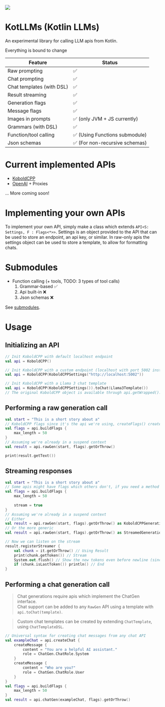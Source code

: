 [![](https://www.jitpack.io/v/Mylo-Softworks/KotLLMs.svg)](https://www.jitpack.io/#Mylo-Softworks/KotLLMs)

# KotLLMs (Kotlin LLMs)
An experimental library for calling LLM apis from Kotlin.

Everything is bound to change

| Feature                   | Status                        |
|---------------------------|-------------------------------|
| Raw prompting             | ✅                             |
| Chat prompting            | ✅                             |
| Chat templates (with DSL) | ✅                             |
| Result streaming          | ✅                             |
| Generation flags          | ✅                             | <!--Flags for generations, like grammars, model selection, etc.-->
| Message flags             | ✅                             | <!--Flags for individual messages, like role, attached images, etc.-->
| Images in prompts         | ✅ (only JVM + JS currently)   |
| Grammars (with DSL)       | ✅                             |
| Function/tool calling     | ✅ (Using Functions submodule) |
| Json schemas              | ✅ (For non-recursive schemas) | <!--Use $defs if you want to implement recursion. This could be a separate code block opened like defs {}-->

# Current implemented APIs
* [KoboldCPP](https://github.com/LostRuins/koboldcpp)
* [OpenAI](https://platform.openai.com/docs/api-reference/) + Proxies

... More coming soon!

# Implementing your own APIs
To implement your own API, simply make a class which extends `API<S: Settings, F : Flags<*>>`. Settings is an object provided to the API that can be used to store an endpoint, an api key, or similar. In raw-only apis the settings object can be used to store a template, to allow for formatting chats.

# Submodules
* Function calling (+ tools, TODO: 3 types of tool calls)
  1. Grammar-based ✅
  2. Api built-in ❌
  3. Json schemas ❌

See [submodules](submodules.md).

# Usage

## Initializing an API
```kotlin
// Init KoboldCPP with default localhost endpoint
val api = KoboldCPP()

// Init KoboldCPP with a custom endpoint (localhost with port 5002 instead of default 5001)
val api = KoboldCPP(KoboldCPPSettings("http://localhost:5002"))

// Init KoboldCPP with a Llama 3 chat template
val api = KoboldCPP(KoboldCPPSettings()).toChat(Llama3Template())
// The original KoboldCPP object is available through api.getWrapped().
```

## Performing a raw generation call
```kotlin
val start = "This is a short story about a"
// KoboldCPP flags since it's the api we're using, createFlags() creates a flags object for whichever api you're using, some apis might have flags that others don't.
val flags = api.buildFlags {
    max_length = 50
}
// Assuming we're already in a suspend context
val result = api.rawGen(start, flags).getOrThrow()

print(result.getText())
```

## Streaming responses
```kotlin
val start = "This is a short story about a"
// Some apis might have flags which others don't, if you need a method to support any API, use runIfImpl<Type> {  }
val flags = api.buildFlags {
    max_length = 50
    
    stream = true
}
// Assuming we're already in a suspend context
// Either
val result = api.rawGen(start, flags).getOrThrow() as KoboldCPPGenerationResultsStreamed
// Or the more generic
val result = api.rawGen(start, flags).getOrThrow() as StreamedGenerationResult<*>

// Now we can listen on the stream
result.registerStreamer {
    val chunk = it.getOrThrow() // Using Result
    print(chunk.getToken()) // Stream
    System.out.flush() // Show the new tokens even before newline (since print doesn't flush)
    if (chunk.isLastToken()) println() // End
}
```

## Performing a chat generation call
> Chat generations require apis which implement the ChatGen interface.  
> Chat support can be added to any `RawGen` API using a template with `api.toChat(template)`.

> Custom chat templates can be created by extending `ChatTemplate`, using `ChatTemplateDSL`.
```kotlin
// Universal syntax for creating chat messages from any chat API
val exampleChat = api.createChat {
    createMessage {
        content = "You are a helpful AI assistant."
        role = ChatGen.ChatRole.System
    }
    createMessage {
        content = "Who are you?"
        role = ChatGen.ChatRole.User
    }
}
val flags = api.buildFlags {
    max_length = 50
}
val result = api.chatGen(exampleChat, flags).getOrThrow()
```

